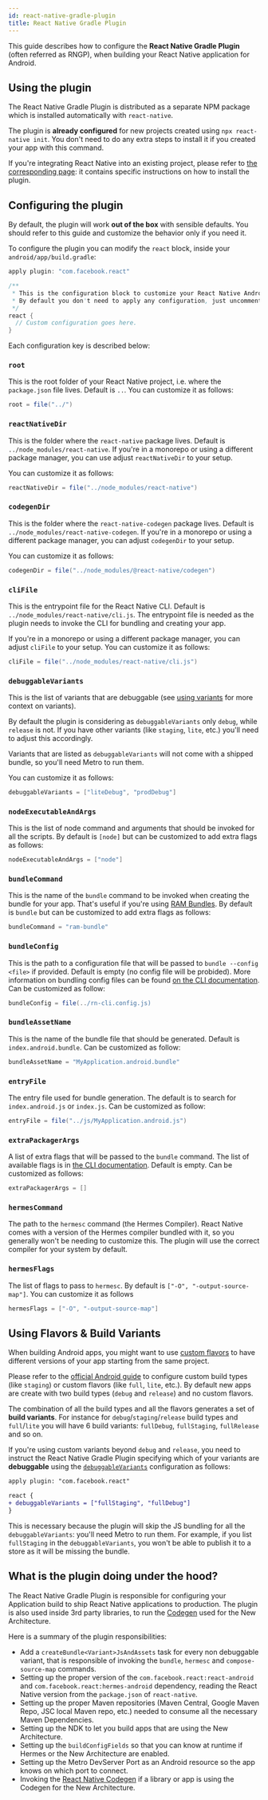 ```yaml
---
id: react-native-gradle-plugin
title: React Native Gradle Plugin
---
```


This guide describes how to configure the **React Native Gradle Plugin** (often referred as RNGP), when building your React Native application for Android.

## Using the plugin

The React Native Gradle Plugin is distributed as a separate NPM package which is installed automatically with `react-native`.

The plugin is **already configured** for new projects created using `npx react-native init`. You don't need to do any extra steps to install it if you created your app with this command.

If you're integrating React Native into an existing project, please refer to [the corresponding page](/docs/next/integration-with-existing-apps#configuring-gradle): it contains specific instructions on how to install the plugin.

## Configuring the plugin

By default, the plugin will work **out of the box** with sensible defaults. You should refer to this guide and customize the behavior only if you need it.

To configure the plugin you can modify the `react` block, inside your `android/app/build.gradle`:

```groovy
apply plugin: "com.facebook.react"

/**
 * This is the configuration block to customize your React Native Android app.
 * By default you don't need to apply any configuration, just uncomment the lines you need.
 */
react {
  // Custom configuration goes here.
}
```

Each configuration key is described below:

### `root`

This is the root folder of your React Native project, i.e. where the `package.json` file lives. Default is `..`. You can customize it as follows:

```groovy
root = file("../")
```

### `reactNativeDir`

This is the folder where the `react-native` package lives. Default is `../node_modules/react-native`.
If you're in a monorepo or using a different package manager, you can use adjust `reactNativeDir` to your setup.

You can customize it as follows:

```groovy
reactNativeDir = file("../node_modules/react-native")
```

### `codegenDir`

This is the folder where the `react-native-codegen` package lives. Default is `../node_modules/react-native-codegen`.
If you're in a monorepo or using a different package manager, you can adjust `codegenDir` to your setup.

You can customize it as follows:

```groovy
codegenDir = file("../node_modules/@react-native/codegen")
```

### `cliFile`

This is the entrypoint file for the React Native CLI. Default is `../node_modules/react-native/cli.js`.
The entrypoint file is needed as the plugin needs to invoke the CLI for bundling and creating your app.

If you're in a monorepo or using a different package manager, you can adjust `cliFile` to your setup.
You can customize it as follows:

```groovy
cliFile = file("../node_modules/react-native/cli.js")
```

### `debuggableVariants`

This is the list of variants that are debuggable (see [using variants](#using-variants) for more context on variants).

By default the plugin is considering as `debuggableVariants` only `debug`, while `release` is not. If you have other
variants (like `staging`, `lite`, etc.) you'll need to adjust this accordingly.

Variants that are listed as `debuggableVariants` will not come with a shipped bundle, so you'll need Metro to run them.

You can customize it as follows:

```groovy
debuggableVariants = ["liteDebug", "prodDebug"]
```

### `nodeExecutableAndArgs`

This is the list of node command and arguments that should be invoked for all the scripts. By default is `[node]` but can be customized to add extra flags as follows:

```groovy
nodeExecutableAndArgs = ["node"]
```

### `bundleCommand`

This is the name of the `bundle` command to be invoked when creating the bundle for your app. That's useful if you're using [RAM Bundles](/docs/ram-bundles-inline-requires). By default is `bundle` but can be customized to add extra flags as follows:

```groovy
bundleCommand = "ram-bundle"
```

### `bundleConfig`

This is the path to a configuration file that will be passed to `bundle --config <file>` if provided. Default is empty (no config file will be probided). More information on bundling config files can be found [on the CLI documentation](https://github.com/react-native-community/cli/blob/main/docs/commands.md#bundle). Can be customized as follow:

```groovy
bundleConfig = file(../rn-cli.config.js)
```

### `bundleAssetName`

This is the name of the bundle file that should be generated. Default is `index.android.bundle`. Can be customized as follow:

```groovy
bundleAssetName = "MyApplication.android.bundle"
```

### `entryFile`

The entry file used for bundle generation. The default is to search for `index.android.js` or `index.js`. Can be customized as follow:

```groovy
entryFile = file("../js/MyApplication.android.js")
```

### `extraPackagerArgs`

A list of extra flags that will be passed to the `bundle` command. The list of available flags is in [the CLI documentation](https://github.com/react-native-community/cli/blob/main/docs/commands.md#bundle). Default is empty. Can be customized as follows:

```groovy
extraPackagerArgs = []
```

### `hermesCommand`

The path to the `hermesc` command (the Hermes Compiler). React Native comes with a version of the Hermes compiler bundled with it, so you generally won't be needing to customize this. The plugin will use the correct compiler for your system by default.

### `hermesFlags`

The list of flags to pass to `hermesc`. By default is `["-O", "-output-source-map"]`. You can customize it as follows

```groovy
hermesFlags = ["-O", "-output-source-map"]
```

## Using Flavors & Build Variants

When building Android apps, you might want to use [custom flavors](https://developer.android.com/studio/build/build-variants#product-flavors) to have different versions of your app starting from the same project.

Please refer to the [official Android guide](https://developer.android.com/studio/build/build-variants) to configure custom build types (like `staging`) or custom flavors (like `full`, `lite`, etc.).
By default new apps are create with two build types (`debug` and `release`) and no custom flavors.

The combination of all the build types and all the flavors generates a set of **build variants**. For instance for `debug`/`staging`/`release` build types and `full`/`lite` you will have 6 build variants: `fullDebug`, `fullStaging`, `fullRelease` and so on.

If you're using custom variants beyond `debug` and `release`, you need to instruct the React Native Gradle Plugin specifying which of your variants are **debuggable** using the [`debuggableVariants`](#debuggablevariants) configuration as follows:

```diff
apply plugin: "com.facebook.react"

react {
+ debuggableVariants = ["fullStaging", "fullDebug"]
}
```

This is necessary because the plugin will skip the JS bundling for all the `debuggableVariants`: you'll need Metro to run them. For example, if you list `fullStaging` in the `debuggableVariants`, you won't be able to publish it to a store as it will be missing the bundle.

## What is the plugin doing under the hood?

The React Native Gradle Plugin is responsible for configuring your Application build to ship React Native applications to production.
The plugin is also used inside 3rd party libraries, to run the [Codegen](/docs/the-new-architecture/pillars-codegen) used for the New Architecture.

Here is a summary of the plugin responsibilities:

- Add a `createBundle<Variant>JsAndAssets` task for every non debuggable variant, that is responsible of invoking the `bundle`, `hermesc` and `compose-source-map` commands.
- Setting up the proper version of the `com.facebook.react:react-android` and `com.facebook.react:hermes-android` dependency, reading the React Native version from the `package.json` of `react-native`.
- Setting up the proper Maven repositories (Maven Central, Google Maven Repo, JSC local Maven repo, etc.) needed to consume all the necessary Maven Dependencies.
- Setting up the NDK to let you build apps that are using the New Architecture.
- Setting up the `buildConfigFields` so that you can know at runtime if Hermes or the New Architecture are enabled.
- Setting up the Metro DevServer Port as an Android resource so the app knows on which port to connect.
- Invoking the [React Native Codegen](/docs/the-new-architecture/pillars-codegen) if a library or app is using the Codegen for the New Architecture.
